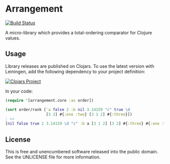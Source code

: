 Arrangement
===========

[![Build Status](https://travis-ci.org/greglook/arrangement.svg?branch=master)](https://travis-ci.org/greglook/arrangement)

A micro-library which provides a total-ordering comparator for Clojure values.

## Usage

Library releases are published on Clojars. To use the latest version with
Leiningen, add the following dependency to your project definition:

[![Clojars Project](http://clojars.org/mvxcvi/arrangement/latest-version.svg)](http://clojars.org/mvxcvi/arrangement)

In your code:

```clojure
(require '[arrangement.core :as order])

(sort order/rank ['a false 2 :b nil 3.14159 "c" true \d
                  [3 2] #{:one :two} [3 1 2] #{:three}])
; =>
[nil false true 2 3.14159 \d "c" :b a [3 1 2] [3 2] #{:three} #{:one :two}]
```

## License

This is free and unencumbered software released into the public domain.
See the UNLICENSE file for more information.
